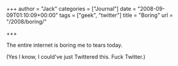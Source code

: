 +++
author = "Jack"
categories = ["Journal"]
date = "2008-09-09T01:10:09+00:00"
tags = ["geek", "twitter"]
title = "Boring"
url = "/2008/boring/"

+++

The entire internet is boring me to tears today.

(Yes I know, I could've just Twittered this. Fuck Twitter.)